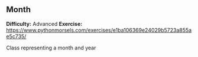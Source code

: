 ## Month
**Difficulty:** Advanced
**Exercise:** https://www.pythonmorsels.com/exercises/e1ba106369e24029b5723a855ae5c735/

Class representing a month and year
    